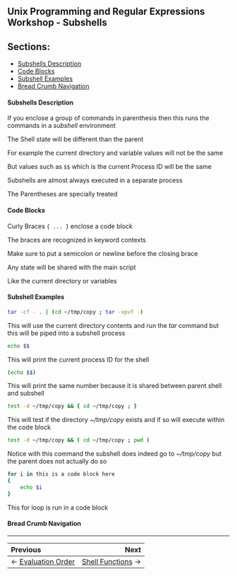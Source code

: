 ## Unix Programming and Regular Expressions Workshop - Subshells

## Sections:

* [Subshells Description](#subshells-description)
* [Code Blocks](#code-blocks)
* [Subshell Examples](#subshell-examples)
* [Bread Crumb Navigation](#bread-crumb-navigation)

#### Subshells Description

If you enclose a group of commands in parenthesis then this runs the commands in a *subshell* environment

The Shell state will be different than the parent

For example the current directory and variable values will not be the same

But values such as `$$` which is the current Process ID will be the same

Subshells are almost always executed in a separate process

The Parentheses are specially treated

#### Code Blocks

Curly Braces `{ ... }` enclose a code block

The braces are recognized in keyword contexts

Make sure to put a semicolon or newline before the closing brace

Any state will be shared with the main script 

Like the current directory or variables

#### Subshell Examples

```bash
tar -cf - . | (cd ~/tmp/copy ; tar -xpvf -)
```

This will use the current directory contents and run the *tar* command but this will be piped into a subshell process

```bash
echo $$
```

This will print the current process ID for the shell

```bash
(echo $$)
```

This will print the same number because it is shared between parent shell and subshell

```bash
test -d ~/tmp/copy && { cd ~/tmp/copy ; }
```

This will test if the directory *~/tmp/copy* exists and if so will execute within the code block

```bash
test -d ~/tmp/copy && ( cd ~/tmp/copy ; pwd )
```

Notice with this command the subshell does indeed go to *~/tmp/copy* but the parent does not actually do so

```bash
for i in this is a code block here
{
    echo $i
}
```

This for loop is run in a code block

#### Bread Crumb Navigation
_________________________

Previous | Next
:------- | ---:
← [Evaluation Order](./evaluation-order.md) | [Shell Functions](./shell-functions.md) →
